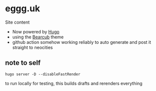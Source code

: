 # eggg.uk
Site content

- Now powered by [Hugo](https://gohugo.io/)
- using the [Bearcub](https://github.com/clente/hugo-bearcub) theme
- github action somehow working reliably to auto generate and post it straight to neocities


## note to self

`hugo server -D --disableFastRender`

to run locally for testing, this builds drafts and rerenders everything